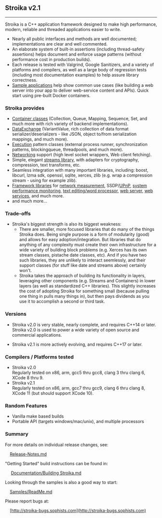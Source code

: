 ﻿## Stroika v2.1
----------

Stroika is a C++ application framework designed to make high performance,
modern, reliable and threaded applications easier to write.

* Nearly all public interfaces and methods are well documented; implementations are clear and well commented.
* An elaborate system of built-in assertions (including thread-safety assertions) helps document and enforce usage patterns (without performance cost in production builds).
* Each release is tested with Valgrind, Google Sanitizers, and a variety of platforms and compilers, as well as a large body of regression tests (including most documentation examples) to help assure library correctness.
* [Sample applications](Samples/ReadMe.md) help show common use cases (like building a web server into your app to deliver web-service content and APIs). Quick start using pre-built Docker containers.
  
### Stroika provides

* [Container classes](Library/Sources/Stroika/Foundation/Containers/ReadMe.md) (Collection, Queue, Mapping, Sequence, Set, and much more with rich variety of backend implementations).
* [DataExchange](Library/Sources/Stroika/Foundation/DataExchange/ReadMe.md) (VariantValue, rich collection of data format serializer/deserializers - like JSON, object to/from serialization  mappings, and much more).
* [Execution](Library/Sources/Stroika/Foundation/Execution/ReadMe.md) pattern classes (external process runner, synchronization patterns, blockingqueue, threadpools, and much more).
* [Networking](Library/Sources/Stroika/Foundation/IO/Network/ReadMe.md) support (high level socket wrappers, Web client fetching).
* Simple, elegant [streams library](Library/Sources/Stroika/Foundation/Streams/ReadMe.md), with adapters for cryptography, compression, text transforms, etc.
* Seamless integration with many important libraries, including: boost, libcurl, lzma sdk, openssl, sqlite, xerces, zlib (e.g. wrap a compression stream - using  for example zlib).
* [Framework libraries](Library/Sources/Stroika/Frameworks/ReadMe.md) for [network measurement](Library/Sources/Stroika/Frameworks/NetworkMonitor/ReadMe.md), SSDP/[UPnP](Library/Sources/Stroika/Frameworks/UPnP/ReadMe.md), [system performance monitoring](Library/Sources/Stroika/Frameworks/SystemPerformance/ReadMe.md), [text editing/word processor](Library/Sources/Stroika/Frameworks/Led/ReadMe.md),  [web server](Library/Sources/Stroika/Frameworks/WebServer/ReadMe.md), [web services](Library/Sources/Stroika/Frameworks/WebService/ReadMe.md),  and much more.
* and much more...

### Trade-offs

* Stroika's biggest strength is also its biggest weakness:
  * There are smaller, more focused libraries that do many of the things Stroika does. Being single purpose is a form of modularity (good) and allows for easy adoption/integration. But libraries that do anything of any complexity must create their own infrastructure for a wide variety of building block problems (e.g. Xerces has its own stream classes, pistache date classes, etc). And if you have two such libraries, they are unlikely to interact seemlessly, and their support classes (for stuff like date and streams above) certainly won't.
  * Stroika takes the approach of building its functionality in layers, leveraging other components (e.g. Streams and Containers) in lower layers (as well as standardized C++ libraries). This slightly increases the cost of adopting Stroika for something small (because pulling one thing in pulls many things in), but then pays dividends as you use it to accomplish a second or third task.
  
### Versions

* Stroika v2.0 is very stable, nearly complete, and requires C++14 or later. Stroika v2.0 is used to power a wide variety of open source and commercial applications.

* Stroika v2.1 is more actively evolving, and requires C++17 or later.

### Compilers / Platforms tested

* Stroika v2.0
    <br/>Regularly tested on x86, arm, gcc5 thru gcc8, clang 3 thru clang 6, XCode 8 thru 9.
* Stroika v2.1
    <br/>Regularly tested on x86, arm, gcc7 thru gcc9, clang 6 thru clang 8, XCode 11 (but should support XCode 10).

### Random Features

* Vanilla make based builds
* Portable API (targets windows/mac/unix), and multiple processors

### Summary
  
  For more details on individual release changes, see:
  
  &nbsp;&nbsp;&nbsp;&nbsp;[Release-Notes.md](Release-Notes.md)

"Getting Started" build instructions can be found in:

  &nbsp;&nbsp;&nbsp;&nbsp; [Documentation/Building Stroika.md](Documentation/Building%20Stroika.md)

Looking through the samples is also a good way to start:

  &nbsp;&nbsp;&nbsp;&nbsp;[Samples/ReadMe.md](Samples/ReadMe.md)

Please report bugs at:

  &nbsp;&nbsp;&nbsp;&nbsp;[http://stroika-bugs.sophists.com](http://stroika-bugs.sophists.com)
